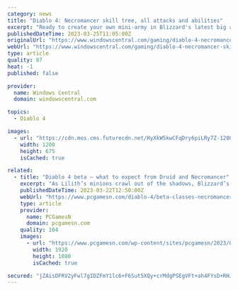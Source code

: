 ```yaml
---
category: news
title: "Diablo 4: Necromancer skill tree, all attacks and abilities"
excerpt: "Ready to create your own mini-army in Blizzard's latest big adventure? Diablo 4 has five classes to choose from, and the Necromancer returns as one of these playable archetypes. Necromancers raise the ..."
publishedDateTime: 2023-03-25T11:05:00Z
originalUrl: "https://www.windowscentral.com/gaming/diablo-4-necromancer-skill-tree-all-attacks-and-abilities"
webUrl: "https://www.windowscentral.com/gaming/diablo-4-necromancer-skill-tree-all-attacks-and-abilities"
type: article
quality: 87
heat: -1
published: false

provider:
  name: Windows Central
  domain: windowscentral.com

topics:
  - Diablo 4

images:
  - url: "https://cdn.mos.cms.futurecdn.net/HyXkW5kwCFqDry6piLRy7Z-1200-80.jpg"
    width: 1200
    height: 675
    isCached: true

related:
  - title: "Diablo 4 beta – what to expect from Druid and Necromancer"
    excerpt: "As Lilith’s minions crawl out of the shadows, Blizzard’s Diablo 4 beta has proven that you’ll need to muster all of your strength to send them back to the burning hells. Two new Diablo 4 classes will ..."
    publishedDateTime: 2023-03-22T12:50:00Z
    webUrl: "https://www.pcgamesn.com/diablo-4/beta-classes-necromancer-druid"
    type: article
    provider:
      name: PCGamesN
      domain: pcgamesn.com
    quality: 104
    images:
      - url: "https://www.pcgamesn.com/wp-content/sites/pcgamesn/2023/03/diablo-4-beta-necromancer-druid-classes.jpg"
        width: 1920
        height: 1080
        isCached: true

secured: "jZAisDFRV2yFwl7gIDZFmY1lc6+F6Sut5XQy+crMdgPSEgVFt+ah4FYsD+RHJmpVT/5qX6vazYb0SIin0vrSrkxZjvhkR2yzTKZ72UfRWnHj5L28FxebOtI/NwPF2hafqcmCNE65gBDzTBax5PoTTl/hyZ88CKNNBKvrytGNtl2XjuPW1L7E9LbUBtp8iq08mE489Ambl6xXzA9tGcdNz8hWVZnqj/q9az72FYQhKz4Fh8qkTESxuv4GsOi5qkRgViKanKUlS1bOnDxt6FbIaU0O5EaYpsowjb3k9xTuRLeraiG/mFn1bfGtik1rSQhsL/xtul0gvvfKbEpkLBf1BLXcKOGKHDrvjYGpJ2NN5oE=;l84P5O1t9dkMv55KnetWhQ=="
---
```


